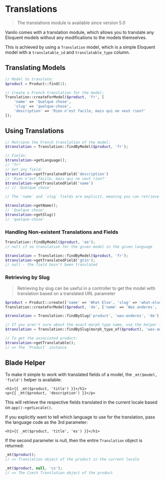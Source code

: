 # Translations

> The translations module is available since version 5.0

Vanilo comes with a translation module, which allows you to translate any Eloquent models without any modifications
to the models themselves.

This is achieved by using a `Translation` model, which is a simple Eloquent model with a `translatable_id` and
`translatable_type` column.

## Translating Models

```php
// Model to translate:
$product = Product::find(1);

// Create a French translation for the model:
Translation::createForModel($product, 'fr', [
    'name' => 'Quelque chose',
    'slug' => 'quelque-chose',
    'description' => 'Rien n’est facile, mais qui ne veut rien?'
]);
```

## Using Translations

```php
// Retrieve the French translation of the model:
$translation = Translation::findByModel($product, 'fr');

// Fields:
$translation->getLanguage();
// "fr"
// Get any field:
$translation->getTranslatedField('description')
// 'Rien n’est facile, mais qui ne veut rien?'
$translation->getTranslatedField('name')
// // 'Quelque chose'

// The `name` and `slug` fields are explicit, meaning you can retrieve them with a dedicated getter:

$translation->getName();
// 'Quelque chose'
$translation->getSlug()
// 'quelque-chose'
```

### Handling Non-existent Translations and Fields

```php
Translation::findByModel($product, 'ee');
// null if no translation for the given model in the given language

$translation = Translation::findByModel($product, 'fr');
$translation->getTranslatedField('gtin');
// null - the field hasn't been translated
```

### Retrieving by Slug

> Retrieving by slug can be useful in a controller to get the model with translation based on a translated URL parameter

```php
$product = Product::create(['name' => 'What Else', 'slug' => 'what-else']);
Translation::createForModel($product, 'de', ['name' => 'Was anderes', 'slug' => 'was-anderes']);

$translation = Translation::findBySlug('product', 'was-anderes', 'de');

// If you aren't sure about the exact morph type name, use the helper function:
$translation = Translation::findBySlug(morph_type_of($product), 'was-anderes', 'de');

// To get the associated product:
$translation->getTranslatable();
// => The `Product` instance
```

## Blade Helper

To make it simple to work with translated fields of a model, the `_mt($model, 'field')` helper is available:

```blade
<h1>{{ _mt($product, 'title') }}</h1>
<p>{{ _mt($product, 'description') }}</p>
```

This will retrieve the respective fields translated in the current locale based on `app()->getLocale()`.

If you explicitly want to tell which language to use for the translation, pass the language code as the 3rd parameter:

```blade
<h1>{{ _mt($product, 'title', 'es') }}</h1>
```

If the second parameter is null, then the entire `Translation` object is returned:

```php
_mt($product);
// => Translation object of the product in the current locale

_mt($product, null, 'cz');
// => The Czech Translation object of the product
```
